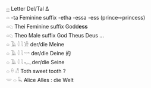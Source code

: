 [𓏏](𓏏) Letter Del/Tal Δ  
𓏏 -ta Feminine suffix -etha -essa -ess (prince⇨princess)  
𓏏𓆇 Thei Feminine suffix Godd**ess**  
𓏏𓆇 Theo Male suffix God Theus Deus …  
𓏏 𓄿 𓇋 𓇋 𓀀 der/die Meine  
𓏏 𓄿 𓇋 𓇋 𓎡 der/die Deine 的  
𓏏 𓄿 𓇋 𓇋 𓆑der/die Seine  
𓏏 𓏐 𓀭 Toth sweet tooth ?  
𓎟 𓏏 𓆗 Alice Alles : die Welt  
